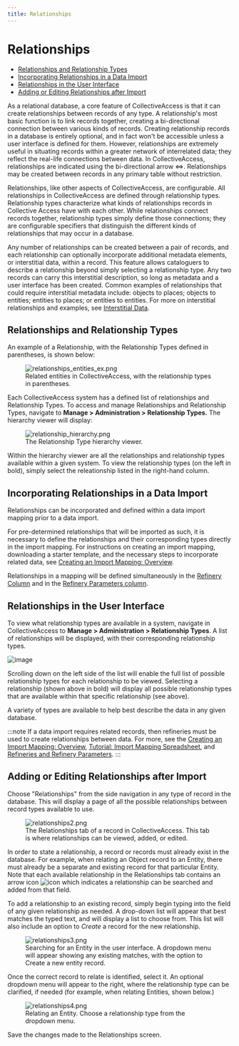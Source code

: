 ```yaml
---
title: Relationships
---
```


# Relationships

-   [Relationships and Relationship
    Types](#relationships-and-relationship-types)
-   [Incorporating Relationships in a Data
    Import](#incorporating-relationships-in-a-data-import)
-   [Relationships in the User
    Interface](#relationships-in-the-user-interface)
-   [Adding or Editing Relationships after
    Import](#adding-or-editing-relationships-after-import)

As a relational database, a core feature of CollectiveAccess is that it
can create relationships between records of any type. A relationship's
most basic function is to link records together, creating a
bi-directional connection between various kinds of records. Creating
relationship records in a database is entirely optional, and in fact
won\'t be accessible unless a user interface is defined for them.
However, relationships are extremely useful in situating records within
a greater network of interrelated data; they reflect the real-life
connections between data. In CollectiveAccess, relationships are
indicated using the bi-directional arrow ⇔. Relationships may be created
between records in any primary table without restriction.

Relationships, like other aspects of CollectiveAccess, are configurable.
All relationships in CollectiveAccess are defined through relationship
types. Relationship types characterize what kinds of relationships
records in Collective Access have with each other. While relationships
connect records together, relationship types simply define those
connections; they are configurable specifiers that distinguish the
different kinds of relationships that may occur in a database.

Any number of relationships can be created between a pair of records,
and each relationship can optionally incorporate additional metadata
elements, or interstitial data, within a record. This feature allows
cataloguers to describe a relationship beyond simply selecting a
relationship type. Any two records can carry this interstitial
description, so long as metadata and a user interface has been created.
Common examples of relationships that could require interstitial
metadata include: objects to places; objects to entities; entities to
places; or entities to entities. For more on interstitial relationships
and examples, see [Interstitial
Data](https://manual.collectiveaccess.org/dataModelling/interstitial.html).

## Relationships and Relationship Types

An example of a Relationship, with the Relationship Types defined in
parentheses, is shown below:

<figure class="align-center">
<img src="relationships_entities_ex.png"
alt="relationships_entities_ex.png" />
<figcaption>Related entities in CollectiveAccess, with the relationship
types in parentheses.</figcaption>
</figure>

Each CollectiveAccess system has a defined list of relationships and
Relationship Types. To access and manage Relationships and Relationship
Types, navigate to **Manage \> Administration \> Relationship Types.**
The hierarchy viewer will display:

<figure class="align-center">
<img src="relationship_hierarchy.png"
alt="relationship_hierarchy.png" />
<figcaption>The Relationship Type hierarchy viewer.</figcaption>
</figure>

Within the hierarchy viewer are all the relationships and relationship
types available within a given system. To view the relationship types
(on the left in bold), simply select the releationship listed in the
right-hand column.

## **Incorporating Relationships in a Data Import**

Relationships can be incorporated and defined within a data import
mapping prior to a data import.

For pre-determined relationships that will be imported as such, it is
necessary to define the relationships and their corresponding types
directly in the import mapping. For instructions on creating an import
mapping, downloading a starter template, and the necessary steps to
incorporate related data, see [Creating an Import Mapping:
Overview](/providence/user/import/c_creating_mapping.html).

Relationships in a mapping will be defined simultaneously in the
[Refinery
Column](/providence/user/import/c_creating_mapping.html#column-6-refinery)
and in the [Refinery Parameters
column](/providence/user/import/c_creating_mapping.html#column-7-refinery-parameters).

## **Relationships in the User Interface**

To view what relationship types are available in a system, navigate in
CollectiveAccess to **Manage \> Administration \> Relationship Types**.
A list of relationships will be displayed, with their corresponding
relationship types.

![image](/providence/img/Relationships1.png)

Scrolling down on the left side of the list will enable the full list of
possible relationship types for each relationship to be viewed.
Selecting a relationship (shown above in bold) will display all possible
relationship types that are available within that specific relationship
(see above).

A variety of types are available to help best describe the data in any
given database.

:::note
If a data import requires related records, then refineries must be used
to create relationships between data. For more, see the [Creating an
Import Mapping:
Overview](/providence/user/import/c_creating_mapping.html),
[Tutorial: Import Mapping
Spreadsheet](/providence/user/import/c_import_tutorial.html),
and [Refineries and Refinery
Parameters](/providence/user/import/mappings/refineries.html#import-mappings-refineries).
:::

## **Adding or Editing Relationships after Import**

Choose \"Relationships\" from the side navigation in any type of record
in the database. This will display a page of all the possible
relationships between record types available to use.

<figure class="align-center">
<img src="relationships2.png" alt="relationships2.png" />
<figcaption>The Relationships tab of a record in CollectiveAccess. This
tab is where relationships can be viewed, added, or edited.</figcaption>
</figure>

In order to state a relationship, a record or records must already exist
in the database. For example, when relating an Object record to an
Entity, there must already be a separate and existing record for that
particular Entity. Note that each available relationship in the
Relationships tab contains an arrow icon ![icon](/providence/img/relationship_arrow.png)
which indicates a relationship can be searched and added from that
field.

To add a relationship to an existing record, simply begin typing into
the field of any given relationship as needed. A drop-down list will
appear that best matches the typed text, and will display a list to
choose from. This list will also include an option to *Create* a record
for the new relationship.

<figure class="align-center">
<img src="relationships3.png" alt="relationships3.png" />
<figcaption>Searching for an Entity in the user interface. A dropdown
menu will appear showing any existing matches, with the option to Create
a new entity record.</figcaption>
</figure>

Once the correct record to relate is identified, select it. An optional
dropdown menu will appear to the right, where the relationship type can
be clarified, if needed (for example, when relating Entities, shown
below.)

<figure class="align-center">
<img src="relationships4.png" alt="relationships4.png" />
<figcaption>Relating an Entity. Choose a relationship type from the
dropdown menu.</figcaption>
</figure>

Save the changes made to the Relationships screen.
